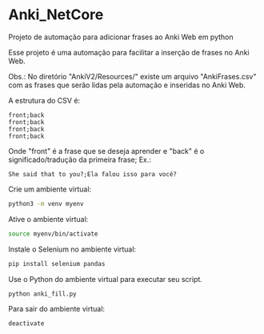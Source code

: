 # Anki_NetCore
Projeto de automação para adicionar frases ao Anki Web em python

Esse projeto é uma automação para facilitar a inserção de frases no Anki Web.

Obs.:
No diretório "AnkiV2/Resources/" existe um arquivo "AnkiFrases.csv" com as frases que serão lidas pela automação e inseridas no Anki Web.

A estrutura do CSV é: 

```
front;back
front;back
front;back
front;back
```

Onde "front" é a frase que se deseja aprender e "back" é o significado/tradução da primeira frase;
Ex.:
```
She said that to you?;Ela falou isso para você? 
```


Crie um ambiente virtual:

```bash
python3 -m venv myenv
```
Ative o ambiente virtual:

```bash
source myenv/bin/activate
```

Instale o Selenium no ambiente virtual:

```bash
pip install selenium pandas
```
Use o Python do ambiente virtual para executar seu script.

```bash
python anki_fill.py
```
Para sair do ambiente virtual:

```bash
deactivate
```



